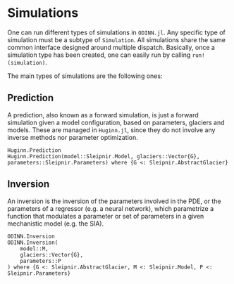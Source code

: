 # Simulations

One can run different types of simulations in `ODINN.jl`. Any specific type of simulation must be a subtype of `Simulation`. All simulations share the same common interface designed around multiple dispatch. Basically, once a simulation type has been created, one can easily run by calling `run!(simulation)`.

The main types of simulations are the following ones:

## Prediction

A prediction, also known as a forward simulation, is just a forward simulation given a model configuration, based on parameters, glaciers and models. These are managed in `Huginn.jl`, since they do not involve any inverse methods nor parameter optimization.

```@docs
Huginn.Prediction
Huginn.Prediction(model::Sleipnir.Model, glaciers::Vector{G}, parameters::Sleipnir.Parameters) where {G <: Sleipnir.AbstractGlacier}
```

## Inversion

An inversion is the inversion of the parameters involved in the PDE, or the parameters of a regressor (e.g. a neural network), which parametrize a function that modulates a parameter or set of parameters in a given mechanistic model (e.g. the SIA).

```@docs
ODINN.Inversion
ODINN.Inversion(
    model::M,
    glaciers::Vector{G},
    parameters::P
) where {G <: Sleipnir.AbstractGlacier, M <: Sleipnir.Model, P <: Sleipnir.Parameters}
```